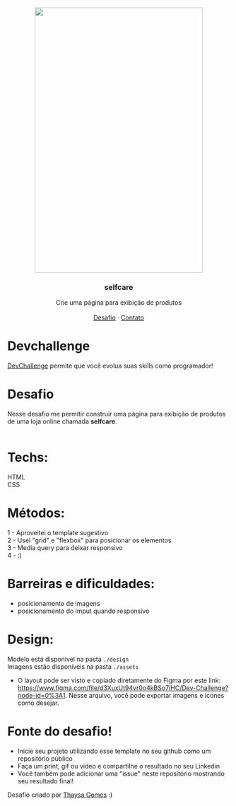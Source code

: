 <br />
<p align="center">
 
   <img src="design/desktop.png" width="380" height="600">


  <h3 align="center">selfcare</h3>

  <p align="center">
    Crie uma página para exibição de produtos
       <br />
    <br />
    <a href="https://github.com/hudney-fsbrito/selfcare-DevChallenge">Desafio</a>
    ·
    <a href="https://www.linkedin.com/in/hudneyfernandes-dev/">Contato</a>
  </p>
</p>



# Devchallenge 
<a href="https://devchallenge.now.sh/">DevChallenge</a> permite que você evolua suas skills como programador!

# Desafio
Nesse desafio me permitir construir uma página para exibição de produtos de uma loja online chamada <strong>selfcare</strong>. <br><br>

# Techs: 
HTML<br>
CSS<br>

# Métodos:
1 - Aproveitei o template sugestivo<br>
2 - Usei "grid" e "flexbox" para posicionar os elementos<br>
3 - Media query para deixar responsivo<br>
4 - :)<br>

# Barreiras e dificuldades:
- posicionamento de imagens<br>
- posicionamento do imput quando responsivo<br>

# Design:
Modelo está disponível na pasta `./design`<br>
Imagens estão disponíveis na pasta `./assets`<br>

- O layout pode ser visto e copiado diretamente do Figma por este link: https://www.figma.com/file/d3XuxUt94vr0o4kBSo7IHC/Dev-Challenge?node-id=0%3A1. Nesse arquivo, você pode exportar imagens e ícones como desejar. 

# Fonte do desafio!
- Inicie seu projeto utilizando esse template no seu github como um repositório público<br>
- Faça um print, gif ou vídeo e compartilhe o resultado no seu Linkedin<br>
- Você também pode adicionar uma "issue" neste repositório mostrando seu resultado final!<br>

Desafio criado por <a href="https://github.com/thaysagomes">Thaysa Gomes</a> :)
